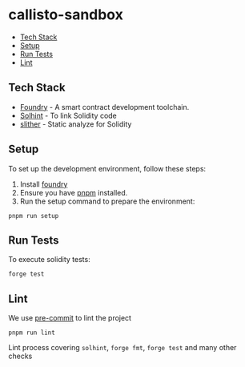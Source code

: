 # callisto-sandbox

<!-- prettier-ignore-start -->

<!-- toc -->

+ [Tech Stack](#tech-stack)
+ [Setup](#setup)
+ [Run Tests](#run-tests)
+ [Lint](#lint)

<!-- tocstop -->

<!-- prettier-ignore-end -->

## Tech Stack

- [Foundry](https://book.getfoundry.sh/) - A smart contract development toolchain.
- [Solhint](https://github.com/protofire/solhint) - To link Solidity code
- [slither](https://github.com/crytic/slither) - Static analyze for Solidity

## Setup

To set up the development environment, follow these steps:

1. Install [foundry](https://book.getfoundry.sh/getting-started/installation#using-foundryup)
1. Ensure you have [pnpm](https://pnpm.io/) installed.
1. Run the setup command to prepare the environment:

```shell
pnpm run setup
```

## Run Tests

To execute solidity tests:

```shell
forge test
```

## Lint

We use [pre-commit](https://pre-commit.com/) to lint the project

```shell
pnpm run lint
```

Lint process covering `solhint`, `forge fmt`, `forge test` and many other checks
